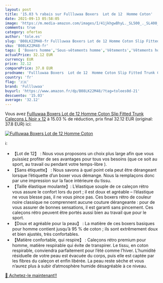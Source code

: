 ```yaml
---
layout: post
title: '15.03 % rabais sur Fullluwaa Boxers  Lot de 12  Homme Coton'
date: 2021-09-13 05:58:05
image: 'https://m.media-amazon.com/images/I/41jkhgwBhyL._SL500_._SL400_.jpg'
comments: true
category: ofertas
author: 'tole.es'
slug: 'B08LK22M48-fr Fullluwaa Boxers Lot de 12 Homme Coton Slip Fitted Trunk...'
sku: 'B08LK22M48-fr'
tags: [ 'Boxers homme','Sous-vêtements homme','Vêtements','Vêtements homme','fullluwaa', ]
actualPrice: 32.12 EUR
currency: EUR
price: 32.12
comparePrice: 37.8 EUR
prodname: 'Fullluwaa Boxers  Lot de 12  Homme Coton Slip Fitted Trunk Caleçons L Noir x 12'
country: 'fr'
flag: '🇫🇷'
brand: 'Fullluwaa'
buyurl: 'https://www.amazon.fr/dp/B08LK22M48/?tag=tolees0d-21'
descuento: '15.03'
average: '32.12'
---
```


Vous avez [Fullluwaa Boxers  Lot de 12  Homme Coton Slip Fitted Trunk Caleçons L Noir x 12](https://www.amazon.fr/dp/B08LK22M48/?tag=tolees0d-21)  à  15.03 % de réduction, prix final  32.12 EUR (original: 37.8 EUR) ici:

[![Fullluwaa Boxers  Lot de 12  Homme Coton](https://m.media-amazon.com/images/I/41jkhgwBhyL._SL500_._SL400_.jpg)](https://www.amazon.fr/dp/B08LK22M48/?tag=tolees0d-21)

ℹ️:

- 【Lot de 12】 : Nous vous proposons un choix plus large afin que vous puissiez profiter de ses avantages pour tous vos besoins (que ce soit au sport, au travail ou pendant votre temps-libre ).
- 【Sans étiquette】 : Nous savons à quel point cela peut être dérangeant lorsque l’étiquette d’un boxer vous démange. Nous la remplaçons donc par une impression sur la face intérieure du tissu.
- 【Taille élastique moulante】: L’élastique souple de ce caleçon rétro vous assure le confort lors du port ; il est doux et agréable – l’élastique ne vous blesse pas, il ne vous pince pas. Ces boxers rétro de couleur noire classique ne comprennent aucune couture dérangeante : pour de vous assurer de bonnes sensations, il est garanti sans pincement. Ces caleçons rétro peuvent être portés aussi bien au travail que pour le sport.
- 【Doux et agréable pour la peau】 : La matière de ces boxers basiques pour homme contient jusqu’à 95 % de coton ; ils sont extrêmement doux et bien ajustés, très confortables.
- 【Matière confortable, qui respire】 : Caleçons rétro premium pour homme, matière respirable qui évite de transpirer. Le tissu, en coton respirable, conviendra parfaitement pour l’été comme l’hiver. L’humidité résiduelle de votre peau est évacuée du corps, puis elle est captée par les fibres du caleçon et enfin libérée. La peau reste sèche et vous n’aurez plus à subir d’atmosphère humide désagréable à ce niveau.

[🛒 Achetez-le maintenant!!](https://www.amazon.fr/dp/B08LK22M48/?tag=tolees0d-21)
